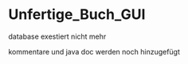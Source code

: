 ﻿# Unfertige_Buch_GUI

 database exestiert nicht mehr 

 kommentare und java doc werden noch hinzugefügt
